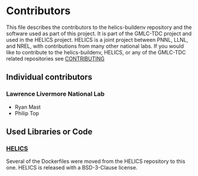# Contributors
This file describes the contributors to the helics-buildenv repository and the software used as part of this project. It is part of the GMLC-TDC project and used in the HELICS project.  HELICS is a joint project between PNNL, LLNL, and NREL, with contributions from many other national labs.
If you would like to contribute to the helics-buildenv, HELICS, or any of the GMLC-TDC related repositories see [CONTRIBUTING](CONTRIBUTING.md)
## Individual contributors
### Lawrence Livermore National Lab
 - Ryan Mast
 - Philip Top

## Used Libraries or Code
### [HELICS](https://github.com/GMLC-TDC/HELICS)  
Several of the Dockerfiles were moved from the HELICS repository to this one. HELICS is released with a BSD-3-Clause license.
